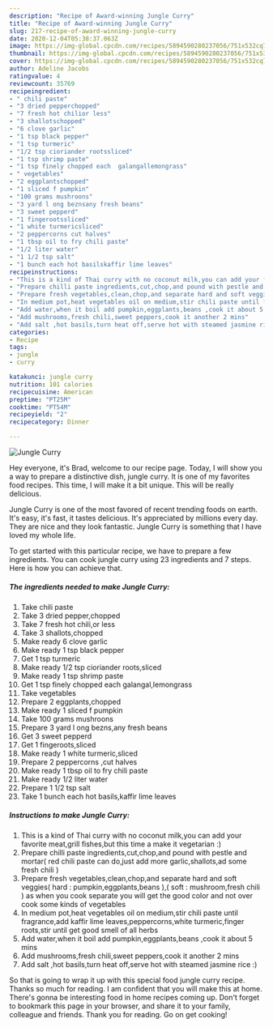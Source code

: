 ```yaml
---
description: "Recipe of Award-winning Jungle Curry"
title: "Recipe of Award-winning Jungle Curry"
slug: 217-recipe-of-award-winning-jungle-curry
date: 2020-12-04T05:38:37.063Z
image: https://img-global.cpcdn.com/recipes/5894590280237056/751x532cq70/jungle-curry-recipe-main-photo.jpg
thumbnail: https://img-global.cpcdn.com/recipes/5894590280237056/751x532cq70/jungle-curry-recipe-main-photo.jpg
cover: https://img-global.cpcdn.com/recipes/5894590280237056/751x532cq70/jungle-curry-recipe-main-photo.jpg
author: Adeline Jacobs
ratingvalue: 4
reviewcount: 35769
recipeingredient:
- " chili paste"
- "3 dried pepperchopped"
- "7 fresh hot chilior less"
- "3 shallotschopped"
- "6 clove garlic"
- "1 tsp black pepper"
- "1 tsp turmeric"
- "1/2 tsp cioriander rootssliced"
- "1 tsp shrimp paste"
- "1 tsp finely chopped each  galangallemongrass"
- " vegetables"
- "2 eggplantschopped"
- "1 sliced f pumpkin"
- "100 grams mushroons"
- "3 yard l ong beznsany fresh beans"
- "3 sweet pepperd"
- "1 fingerootssliced"
- "1 white turmericsliced"
- "2 peppercorns cut halves"
- "1 tbsp oil to fry chili paste"
- "1/2 liter water"
- "1 1/2 tsp salt"
- "1 bunch each hot basilskaffir lime leaves"
recipeinstructions:
- "This is a kind of Thai curry with no coconut milk,you can add your favorite meat,grill fishes,but this time a make it vegetarian :)"
- "Prepare chilli paste ingredients,cut,chop,and pound with pestle and mortar( red chili paste can do,just add more garlic,shallots,ad some fresh chili )"
- "Prepare fresh vegetables,clean,chop,and separate hard and soft veggies( hard : pumpkin,eggplants,beans ),( soft : mushroom,fresh chili ) as when you cook separate you will get the good color and not over cook some kinds of vegetables"
- "In medium pot,heat vegetables oil on medium,stir chili paste until fragrance,add kaffir lime leaves,peppercorns,white turmeric,finger roots,stir until get good smell of all herbs"
- "Add water,when it boil add pumpkin,eggplants,beans ,cook it about 5 mins"
- "Add mushrooms,fresh chili,sweet peppers,cook it another 2 mins"
- "Add salt ,hot basils,turn heat off,serve hot with steamed jasmine rice :)"
categories:
- Recipe
tags:
- jungle
- curry

katakunci: jungle curry 
nutrition: 101 calories
recipecuisine: American
preptime: "PT25M"
cooktime: "PT54M"
recipeyield: "2"
recipecategory: Dinner

---
```



![Jungle Curry](https://img-global.cpcdn.com/recipes/5894590280237056/751x532cq70/jungle-curry-recipe-main-photo.jpg)

Hey everyone, it's Brad, welcome to our recipe page. Today, I will show you a way to prepare a distinctive dish, jungle curry. It is one of my favorites food recipes. This time, I will make it a bit unique. This will be really delicious.



Jungle Curry is one of the most favored of recent trending foods on earth. It's easy, it's fast, it tastes delicious. It's appreciated by millions every day. They are nice and they look fantastic. Jungle Curry is something that I have loved my whole life.


To get started with this particular recipe, we have to prepare a few ingredients. You can cook jungle curry using 23 ingredients and 7 steps. Here is how you can achieve that.

<!--inarticleads1-->

##### The ingredients needed to make Jungle Curry:

1. Take  chili paste
1. Take 3 dried pepper,chopped
1. Take 7 fresh hot chili,or less
1. Take 3 shallots,chopped
1. Make ready 6 clove garlic
1. Make ready 1 tsp black pepper
1. Get 1 tsp turmeric
1. Make ready 1/2 tsp cioriander roots,sliced
1. Make ready 1 tsp shrimp paste
1. Get 1 tsp finely chopped each  galangal,lemongrass
1. Take  vegetables
1. Prepare 2 eggplants,chopped
1. Make ready 1 sliced f pumpkin
1. Take 100 grams mushroons
1. Prepare 3 yard l ong bezns,any fresh beans
1. Get 3 sweet pepperd
1. Get 1 fingeroots,sliced
1. Make ready 1 white turmeric,sliced
1. Prepare 2 peppercorns ,cut halves
1. Make ready 1 tbsp oil to fry chili paste
1. Make ready 1/2 liter water
1. Prepare 1 1/2 tsp salt
1. Take 1 bunch each hot basils,kaffir lime leaves




<!--inarticleads2-->

##### Instructions to make Jungle Curry:

1. This is a kind of Thai curry with no coconut milk,you can add your favorite meat,grill fishes,but this time a make it vegetarian :)
1. Prepare chilli paste ingredients,cut,chop,and pound with pestle and mortar( red chili paste can do,just add more garlic,shallots,ad some fresh chili )
1. Prepare fresh vegetables,clean,chop,and separate hard and soft veggies( hard : pumpkin,eggplants,beans ),( soft : mushroom,fresh chili ) as when you cook separate you will get the good color and not over cook some kinds of vegetables
1. In medium pot,heat vegetables oil on medium,stir chili paste until fragrance,add kaffir lime leaves,peppercorns,white turmeric,finger roots,stir until get good smell of all herbs
1. Add water,when it boil add pumpkin,eggplants,beans ,cook it about 5 mins
1. Add mushrooms,fresh chili,sweet peppers,cook it another 2 mins
1. Add salt ,hot basils,turn heat off,serve hot with steamed jasmine rice :)




So that is going to wrap it up with this special food jungle curry recipe. Thanks so much for reading. I am confident that you will make this at home. There's gonna be interesting food in home recipes coming up. Don't forget to bookmark this page in your browser, and share it to your family, colleague and friends. Thank you for reading. Go on get cooking!
